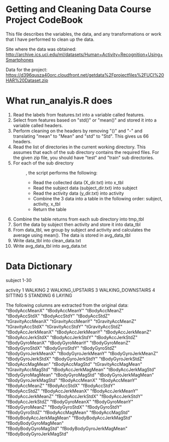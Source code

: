 # Getting and Cleaning Data Course Project CodeBook

This file describes the variables, the data, and any transformations or work that I have performed to clean up the data.

Site where the data was obtained: 
http://archive.ics.uci.edu/ml/datasets/Human+Activity+Recognition+Using+Smartphones 

Data for the project: 
https://d396qusza40orc.cloudfront.net/getdata%2Fprojectfiles%2FUCI%20HAR%20Dataset.zip 

What run_analyis.R does
=======================
1. Read the labels from features.txt into a variable called features.
2. Select from features based on "std()" or "mean()" and stored it into a variable called headers.
3. Perform cleaning on the headers by removing "()" and "-" and translating "mean" to "Mean" and "std" to "Std". This gives us 66 headers.
4. Read the list of directories in the current working directory. This assumes that each of the sub directory contains the required files. For the given zip file, you should have "test" and "train" sub directories. 
5. For each of the sub directory <dir>, the script performs the following:
	- Read the collected data (X_dir.txt) into x_tbl
	- Read the subject data (subject_dir.txt) into subject
	- Read the activity data (y_dir.txt) into activity
	- Combine the 3 data into a table in the following order: subject, activity, x_tbl
	- Return the table
6. Combine the table returns from each sub directory into tmp_tbl
7. Sort the data by subject then activity and store it into data_tbl
8. From data_tbl, we group by subject and activity and calculates the average using mean(). The data is stored in avg_data_tbl
9. Write data_tbl into clean_data.txt
10. Write avg_data_tbl into avg_data.txt

Data Dictionary
===============
subject 
1-30	

activity
1 WALKING
2 WALKING_UPSTAIRS
3 WALKING_DOWNSTAIRS
4 SITTING
5 STANDING
6 LAYING

The following columns are extracted from the original data:
"tBodyAccMeanX"            "tBodyAccMeanY"            "tBodyAccMeanZ"           
"tBodyAccStdX"             "tBodyAccStdY"             "tBodyAccStdZ"            
"tGravityAccMeanX"         "tGravityAccMeanY"         "tGravityAccMeanZ"        
"tGravityAccStdX"          "tGravityAccStdY"          "tGravityAccStdZ"         
"tBodyAccJerkMeanX"        "tBodyAccJerkMeanY"        "tBodyAccJerkMeanZ"       
"tBodyAccJerkStdX"         "tBodyAccJerkStdY"         "tBodyAccJerkStdZ"        
"tBodyGyroMeanX"           "tBodyGyroMeanY"           "tBodyGyroMeanZ"          
"tBodyGyroStdX"            "tBodyGyroStdY"            "tBodyGyroStdZ"           
"tBodyGyroJerkMeanX"       "tBodyGyroJerkMeanY"       "tBodyGyroJerkMeanZ"      
"tBodyGyroJerkStdX"        "tBodyGyroJerkStdY"        "tBodyGyroJerkStdZ"       
"tBodyAccMagMean"          "tBodyAccMagStd"           "tGravityAccMagMean"      
"tGravityAccMagStd"        "tBodyAccJerkMagMean"      "tBodyAccJerkMagStd"      
"tBodyGyroMagMean"         "tBodyGyroMagStd"          "tBodyGyroJerkMagMean"    
"tBodyGyroJerkMagStd"      "fBodyAccMeanX"            "fBodyAccMeanY"           
"fBodyAccMeanZ"            "fBodyAccStdX"             "fBodyAccStdY"            
"fBodyAccStdZ"             "fBodyAccJerkMeanX"        "fBodyAccJerkMeanY"       
"fBodyAccJerkMeanZ"        "fBodyAccJerkStdX"         "fBodyAccJerkStdY"        
"fBodyAccJerkStdZ"         "fBodyGyroMeanX"           "fBodyGyroMeanY"          
"fBodyGyroMeanZ"           "fBodyGyroStdX"            "fBodyGyroStdY"           
"fBodyGyroStdZ"            "fBodyAccMagMean"          "fBodyAccMagStd"          
"fBodyBodyAccJerkMagMean"  "fBodyBodyAccJerkMagStd"   "fBodyBodyGyroMagMean"    
"fBodyBodyGyroMagStd"      "fBodyBodyGyroJerkMagMean" "fBodyBodyGyroJerkMagStd" 


